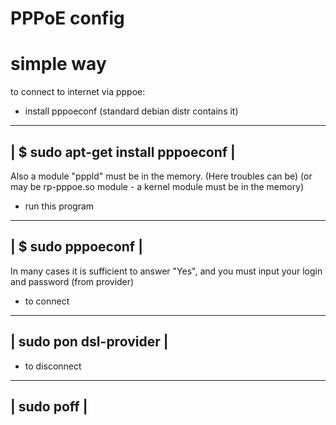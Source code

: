 # PPPoE config

 simple way 
 ==========

 to connect to internet via pppoe:
 - install pppoeconf
   (standard debian distr contains it)
 --------------------------------------------------------------------
 | $ sudo apt-get install pppoeconf                                 |
 --------------------------------------------------------------------

 Also a module "pppld" must be in the memory. (Here troubles can be)
 (or may be rp-pppoe.so module - a kernel module must be in the memory)
 
 - run this program
 --------------------------------------------------------------------
 | $ sudo pppoeconf                                                 |
 --------------------------------------------------------------------

 In many cases it is sufficient to answer "Yes",
 and you must input your login and password
 (from provider)

 - to connect
 --------------------------------------------------------------------
 | sudo pon dsl-provider                                            |
 --------------------------------------------------------------------

 - to disconnect
 --------------------------------------------------------------------
 | sudo poff                                                        |                                                                    
 --------------------------------------------------------------------
 
 
